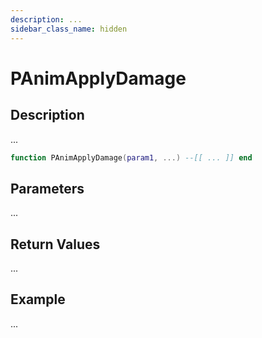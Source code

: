 ```yaml
---
description: ...
sidebar_class_name: hidden
---
```


# PAnimApplyDamage

## Description

...

```lua
function PAnimApplyDamage(param1, ...) --[[ ... ]] end
```

## Parameters

...

## Return Values

...

## Example

...

